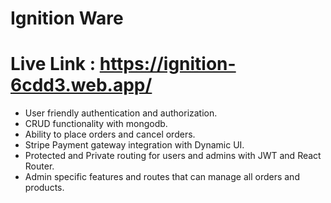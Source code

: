 # Ignition Ware 
# Live Link : https://ignition-6cdd3.web.app/

* User friendly authentication and authorization.
* CRUD functionality with mongodb.
* Ability to place orders and cancel orders.
* Stripe Payment gateway integration with Dynamic UI. 
* Protected and Private routing for users and admins with JWT and React Router.
* Admin specific features and routes that can manage all orders and products.
 

